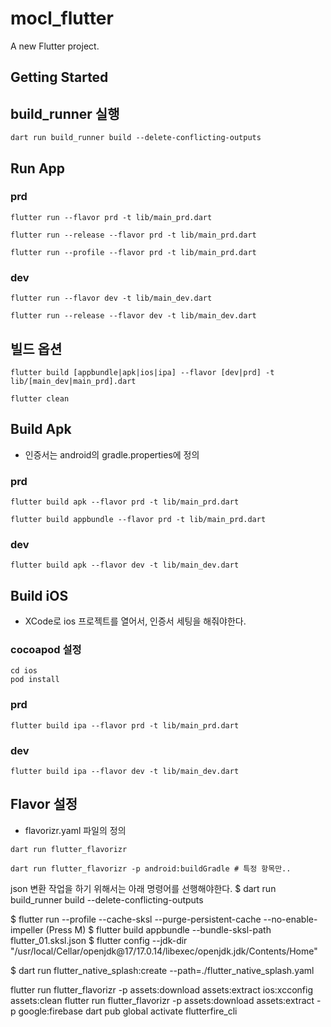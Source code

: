 # mocl_flutter

A new Flutter project.

## Getting Started

## build_runner 실행

```shell
dart run build_runner build --delete-conflicting-outputs
```

## Run App

### prd

```shell
flutter run --flavor prd -t lib/main_prd.dart
```

```shell
flutter run --release --flavor prd -t lib/main_prd.dart
```

```shell
flutter run --profile --flavor prd -t lib/main_prd.dart
```

### dev

```shell
flutter run --flavor dev -t lib/main_dev.dart
```

```shell
flutter run --release --flavor dev -t lib/main_dev.dart
```

## 빌드 옵션

```shell
flutter build [appbundle|apk|ios|ipa] --flavor [dev|prd] -t lib/[main_dev|main_prd].dart
```

```shell
flutter clean
```

## Build Apk

* 인증서는 android의 gradle.properties에 정의

### prd

```shell
flutter build apk --flavor prd -t lib/main_prd.dart
```

```shell
flutter build appbundle --flavor prd -t lib/main_prd.dart 
```
 
### dev

```shell
flutter build apk --flavor dev -t lib/main_dev.dart
```

## Build iOS

* XCode로 ios 프로젝트를 열어서, 인증서 세팅을 해줘야한다.

### cocoapod 설정

```shell
cd ios
pod install
```

### prd

```shell
flutter build ipa --flavor prd -t lib/main_prd.dart
```

### dev

```shell
flutter build ipa --flavor dev -t lib/main_dev.dart
```

## Flavor 설정
* flavorizr.yaml 파일의 정의

```shell
dart run flutter_flavorizr
```

```shell
dart run flutter_flavorizr -p android:buildGradle # 특정 항목만..
```

json 변환 작업을 하기 위해서는 아래 명령어를 선행해야한다. 
$ dart run build_runner build --delete-conflicting-outputs       

$ flutter run --profile --cache-sksl --purge-persistent-cache --no-enable-impeller (Press M)
$ flutter build appbundle --bundle-sksl-path flutter_01.sksl.json 
$ flutter config --jdk-dir "/usr/local/Cellar/openjdk@17/17.0.14/libexec/openjdk.jdk/Contents/Home"

$ dart run flutter_native_splash:create --path=./flutter_native_splash.yaml

flutter run flutter_flavorizr -p assets:download assets:extract ios:xcconfig assets:clean
flutter run flutter_flavorizr -p assets:download assets:extract -p google:firebase
dart pub global activate flutterfire_cli